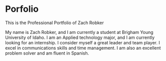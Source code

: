 # Porfolio
This is the Professional Portfolio of Zach Robker

My name is Zach Robker, and I am currently a student at Brigham Young University of Idaho. I am an Applied technology major, and I am currently looking for an internship. I consider myself a great leader and team player. I excel in communications skills and time management. I am also an excellent problem solver and am fluent in Spanish.
